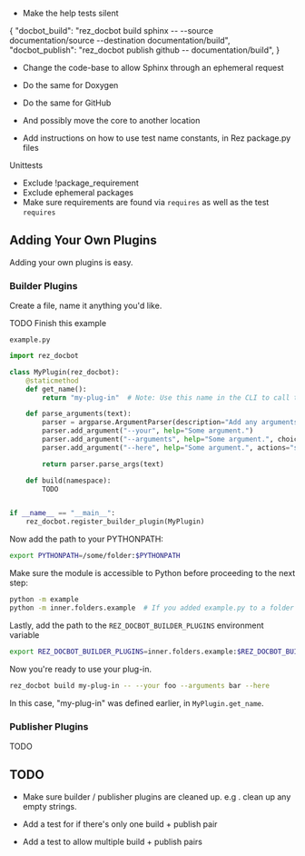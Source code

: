 - Make the help tests silent


{
	"docbot_build": "rez_docbot build sphinx -- --source documentation/source --destination documentation/build",
	"docbot_publish": "rez_docbot publish github -- documentation/build",
}


- Change the code-base to allow Sphinx through an ephemeral request
 - Do the same for Doxygen
 - Do the same for GitHub
 - And possibly move the core to another location

- Add instructions on how to use test name constants, in Rez package.py files


Unittests
 - Exclude !package_requirement
 - Exclude ephemeral packages
 - Make sure requirements are found via `requires` as well as the test `requires`


## Adding Your Own Plugins
Adding your own plugins is easy.


### Builder Plugins
Create a file, name it anything you'd like.

TODO Finish this example

`example.py`
```python
import rez_docbot

class MyPlugin(rez_docbot):
	@staticmethod
	def get_name():
		return "my-plug-in"  # Note: Use this name in the CLI to call this plug-in

	def parse_arguments(text):
		parser = argparse.ArgumentParser(description="Add any arguments you'd like, here")
		parser.add_argument("--your", help="Some argument.")
		parser.add_argument("--arguments", help="Some argument.", choices=("bar", "another"))
		parser.add_argument("--here", help="Some argument.", actions="store_true")

		return parser.parse_args(text)

	def build(namespace):
		TODO


if __name__ == "__main__":
	rez_docbot.register_builder_plugin(MyPlugin)
```

Now add the path to your PYTHONPATH:

```bash
export PYTHONPATH=/some/folder:$PYTHONPATH
```

Make sure the module is accessible to Python before proceeding to the next step:


```bash
python -m example
python -m inner.folders.example  # If you added example.py to a folder like /some/folder/inner/folders/example.py
```

Lastly, add the path to the `REZ_DOCBOT_BUILDER_PLUGINS` environment variable

```bash
export REZ_DOCBOT_BUILDER_PLUGINS=inner.folders.example:$REZ_DOCBOT_BUILDER_PLUGINS
```

Now you're ready to use your plug-in.

```bash
rez_docbot build my-plug-in -- --your foo --arguments bar --here
```

In this case, "my-plug-in" was defined earlier, in `MyPlugin.get_name`.


### Publisher Plugins
TODO



## TODO
- Make sure builder / publisher plugins are cleaned up. e.g .
  clean up any empty strings.

 - Add a test for if there's only one build + publish pair
 - Add a test to allow multiple build + publish pairs
